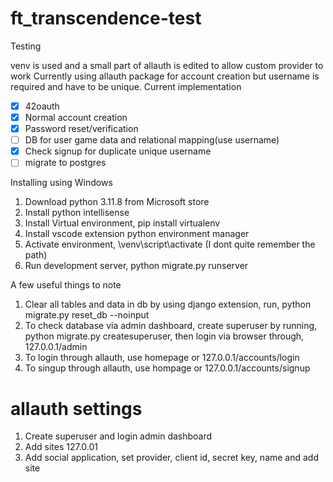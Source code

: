# ft_transcendence-test
Testing 

venv is used and a small part of allauth is edited to allow custom provider to work
Currently using allauth package for account creation but username is required and have to be unique.
Current implementation
- [x] 42oauth
- [x] Normal account creation
- [x] Password reset/verification
- [ ] DB for user game data and relational mapping(use username)
- [x] Check signup for duplicate unique username 
- [ ] migrate to postgres

Installing using Windows
1. Download python 3.11.8 from Microsoft store
2. Install python intellisense
3. Install Virtual environment, pip install virtualenv
4. Install vscode extension python environment manager
5. Activate environment, \venv\script\activate  (I dont quite remember the path)
6. Run development server, python migrate.py runserver

A few useful things to note
1. Clear all tables and data in db by using django extension, run, python migrate.py reset_db --noinput
2. To check database via admin dashboard, create superuser by running, python migrate.py createsuperuser, then login via browser through, 127.0.0.1/admin
3. To login through allauth, use homepage or 127.0.0.1/accounts/login
4. To singup through allauth, use hompage or 127.0.0.1/accounts/signup


# allauth settings
1. Create superuser and login admin dashboard
2. Add sites 127.0.01
3. Add social application, set provider, client id, secret key, name and add site
